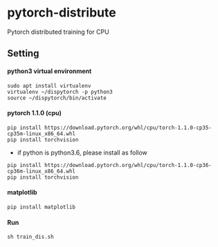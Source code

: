 # pytorch-distribute
Pytorch distributed training for CPU

## Setting

#### python3 virtual environment
```
sudo apt install virtualenv
virtualenv ~/dispytorch -p python3
source ~/dispytorch/bin/activate
```

#### pytorch 1.1.0 (cpu)
```
pip install https://download.pytorch.org/whl/cpu/torch-1.1.0-cp35-cp35m-linux_x86_64.whl
pip install torchvision
```
* if python is python3.6, please install as follow
```
pip install https://download.pytorch.org/whl/cpu/torch-1.1.0-cp36-cp36m-linux_x86_64.whl
pip install torchvision
```

#### matplotlib
```
pip install matplotlib
```

#### Run
```
sh train_dis.sh
```
